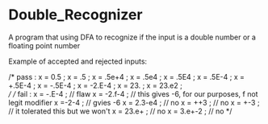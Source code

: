 # Double_Recognizer
A program that using DFA to recognize if the input is a double number or a floating point number

Example of accepted and rejected inputs:

/*
   pass : 
    x = 0.5 ;
    x = .5 ;
    x = .5e+4 ;
    x = .5e4 ;
    x = .5E4 ;
    x = .5E-4 ;
    x = +.5E-4 ;
    x = -.5E-4 ;
    x = -2.E-4 ;
    x = 23. ; 
    x = 23.e2 ;  
*/
/*
   fail :
    x = -.E-4 ; // flaw
    x = -2.f-4 ; // this gives -6, for our purposes, f not legit modifier
    x =-2-4 ; // gvies -6
    x = 2.3-e4 ;  // no
    x = ++3 ; // no
    x = +-3 ; // it tolerated this but we won't
    x = 23.e+ ; // no
    x = 3.e+-2 ; // no
*/
